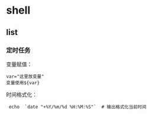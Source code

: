 # shell

## list 

### 定时任务

变量赋值：

	var="这里放变量"
	变量使用${var}
	
时间格式化：

	 echo  `date "+%Y/%m/%d %H:%M:%S"`  # 输出格式化当前时间